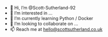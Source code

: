 - 👋   Hi, I’m @Scott-Sutherland-92
- 👀   I’m interested in ...
- 🌱   I’m currently learning Python / Docker
- 💞️   I’m looking to collaborate on ...
- 📫   Reach me at hello@scottsutherland.co.uk

<!---
Scott-Sutherland-92/Scott-Sutherland-92 is a ✨ special ✨ repository because its `README.md` (this file) appears on your GitHub profile.
You can click the Preview link to take a look at your changes.
--->
